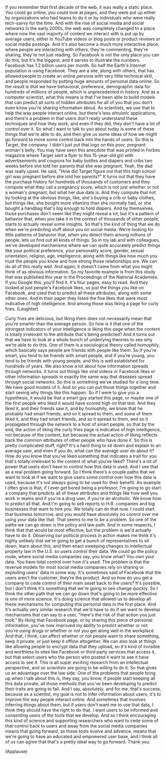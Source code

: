 
If you remember that first decade of the web,
it was really a static place.
You could go online, you could look at pages,
and they were put up either by organizations
who had teams to do it
or by individuals who were really tech-savvy
for the time.
And with the rise of social media
and social networks in the early 2000s,
the web was completely changed
to a place where now the vast majority of content
we interact with is put up by average users,
either in YouTube videos or blog posts
or product reviews or social media postings.
And it&#39;s also become a much more interactive place,
where people are interacting with others,
they&#39;re commenting, they&#39;re sharing,
they&#39;re not just reading.
So Facebook is not the only place you can do this,
but it&#39;s the biggest,
and it serves to illustrate the numbers.
Facebook has 1.2 billion users per month.
So half the Earth&#39;s Internet population
is using Facebook.
They are a site, along with others,
that has allowed people to create an online persona
with very little technical skill,
and people responded by putting huge amounts
of personal data online.
So the result is that we have behavioral,
preference, demographic data
for hundreds of millions of people,
which is unprecedented in history.
And as a computer scientist, 
what this means is that
I&#39;ve been able to build models
that can predict all sorts of hidden attributes
for all of you that you don&#39;t even know
you&#39;re sharing information about.
As scientists, we use that to help
the way people interact online,
but there&#39;s less altruistic applications,
and there&#39;s a problem in that users don&#39;t really
understand these techniques and how they work,
and even if they did, they don&#39;t
have a lot of control over it.
So what I want to talk to you about today
is some of these things that we&#39;re able to do,
and then give us some ideas
of how we might go forward
to move some control back into the hands of users.
So this is Target, the company.
I didn&#39;t just put that logo
on this poor, pregnant woman&#39;s belly.
You may have seen this anecdote that was printed
in Forbes magazine where Target
sent a flyer to this 15-year-old girl
with advertisements and coupons
for baby bottles and diapers and cribs
two weeks before she told her parents
that she was pregnant.
Yeah, the dad was really upset.
He said, &quot;How did Target figure out
that this high school girl was pregnant
before she told her parents?&quot;
It turns out that they have the purchase history
for hundreds of thousands of customers
and they compute what they 
call a pregnancy score,
which is not just whether or 
not a woman&#39;s pregnant,
but what her due date is.
And they compute that
not by looking at the obvious things,
like, she&#39;s buying a crib or baby clothes,
but things like, she bought more vitamins
than she normally had,
or she bought a handbag
that&#39;s big enough to hold diapers.
And by themselves, those purchases don&#39;t seem
like they might reveal a lot,
but it&#39;s a pattern of behavior that,
when you take it in the context 
of thousands of other people,
starts to actually reveal some insights.
So that&#39;s the kind of thing that we do
when we&#39;re predicting stuff
about you on social media.
We&#39;re looking for little
patterns of behavior that,
when you detect them among millions of people,
lets us find out all kinds of things.
So in my lab and with colleagues,
we&#39;ve developed mechanisms where we can
quite accurately predict things
like your political preference,
your personality score, gender, sexual orientation,
religion, age, intelligence,
along with things like
how much you trust the people you know
and how strong those relationships are.
We can do all of this really well.
And again, it doesn&#39;t come from what you might
think of as obvious information.
So my favorite example is from this study
that was published this year
in the Proceedings of the National Academies.
If you Google this, you&#39;ll find it.
It&#39;s four pages, easy to read.
And they looked at just people&#39;s Facebook likes,
so just the things you like on Facebook,
and used that to predict all these attributes,
along with some other ones.
And in their paper they listed the five likes
that were most indicative of high intelligence.
And among those was liking a page
for curly fries. 
(Laughter)

Curly fries are delicious,
but liking them does not necessarily mean
that you&#39;re smarter than the average person.
So how is it that one of the strongest indicators
of your intelligence
is liking this page
when the content is totally irrelevant
to the attribute that&#39;s being predicted?
And it turns out that we have to look at
a whole bunch of underlying theories
to see why we&#39;re able to do this.
One of them is a sociological
theory called homophily,
which basically says people are
friends with people like them.
So if you&#39;re smart, you tend to
be friends with smart people,
and if you&#39;re young, you tend
to be friends with young people,
and this is well established
for hundreds of years.
We also know a lot
about how information spreads through networks.
It turns out things like viral videos
or Facebook likes or other information
spreads in exactly the same way
that diseases spread through social networks.
So this is something we&#39;ve studied for a long time.
We have good models of it.
And so you can put those things together
and start seeing why things like this happen.
So if I were to give you a hypothesis,
it would be that a smart guy started this page,
or maybe one of the first people who liked it
would have scored high on that test.
And they liked it, and their friends saw it,
and by homophily, we know that
he probably had smart friends,
and so it spread to them, 
and some of them liked it,
and they had smart friends,
and so it spread to them,
and so it propagated through the network
to a host of smart people,
so that by the end, the action
of liking the curly fries page
is indicative of high intelligence,
not because of the content,
but because the actual action of liking
reflects back the common attributes
of other people who have done it.
So this is pretty complicated stuff, right?
It&#39;s a hard thing to sit down and explain
to an average user, and even if you do,
what can the average user do about it?
How do you know that 
you&#39;ve liked something
that indicates a trait for you
that&#39;s totally irrelevant to the
content of what you&#39;ve liked?
There&#39;s a lot of power that users don&#39;t have
to control how this data is used.
And I see that as a real 
problem going forward.
So I think there&#39;s a couple paths
that we want to look at
if we want to give users some control
over how this data is used,
because it&#39;s not always going to be used
for their benefit.
An example I often give is that,
if I ever get bored being a professor,
I&#39;m going to go start a company
that predicts all of these attributes
and things like how well you work in teams
and if you&#39;re a drug user, if you&#39;re an alcoholic.
We know how to predict all that.
And I&#39;m going to sell reports
to H.R. companies and big businesses
that want to hire you.
We totally can do that now.
I could start that business tomorrow,
and you would have
absolutely no control
over me using your data like that.
That seems to me to be a problem.
So one of the paths we can go down
is the policy and law path.
And in some respects, I think
that that would be most effective,
but the problem is we&#39;d
actually have to do it.
Observing our political process in action
makes me think it&#39;s highly unlikely
that we&#39;re going to get a bunch of representatives
to sit down, learn about this,
and then enact sweeping changes
to intellectual property law in the U.S.
so users control their data.
We could go the policy route,
where social media companies say,
you know what? You own your data.
You have total control over how it&#39;s used.
The problem is that the revenue models
for most social media companies
rely on sharing or exploiting 
users&#39; data in some way.
It&#39;s sometimes said of Facebook that the users
aren&#39;t the customer, they&#39;re the product.
And so how do you get a company
to cede control of their main asset
back to the users?
It&#39;s possible, but I don&#39;t think it&#39;s something
that we&#39;re going to see change quickly.
So I think the other path
that we can go down that&#39;s
going to be more effective
is one of more science.
It&#39;s doing science that allowed us to develop
all these mechanisms for computing
this personal data in the first place.
And it&#39;s actually very similar research
that we&#39;d have to do
if we want to develop mechanisms
that can say to a user,
&quot;Here&#39;s the risk of that action you just took.&quot;
By liking that Facebook page,
or by sharing this piece of personal information,
you&#39;ve now improved my ability
to predict whether or not you&#39;re using drugs
or whether or not you get
along well in the workplace.
And that, I think, can affect whether or not
people want to share something,
keep it private, or just keep it offline altogether.
We can also look at things like
allowing people to encrypt data that they upload,
so it&#39;s kind of invisible and worthless
to sites like Facebook
or third party services that access it,
but that select users who the person who posted it
want to see it have access to see it.
This is all super exciting research
from an intellectual perspective,
and so scientists are going to be willing to do it.
So that gives us an advantage over the law side.
One of the problems that people bring up
when I talk about this is, they say,
you know, if people start
keeping all this data private,
all those methods that you&#39;ve been developing
to predict their traits are going to fail.
And I say, absolutely, and for me, that&#39;s success,
because as a scientist,
my goal is not to infer information about users,
it&#39;s to improve the way people interact online.
And sometimes that involves
inferring things about them,
but if users don&#39;t want me to use that data,
I think they should have the right to do that.
I want users to be informed and consenting
users of the tools that we develop.
And so I think encouraging this kind of science
and supporting researchers
who want to cede some of that control back to users
and away from the social media companies
means that going forward, as these tools evolve
and advance,
means that we&#39;re going to have an educated
and empowered user base,
and I think all of us can agree
that that&#39;s a pretty ideal way to go forward.
Thank you.

(Applause)

